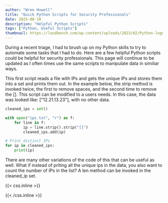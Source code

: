 ```yaml
---
author: "Wren Howell"
title: "Quick Python Scripts for Security Professionals"
date: 2025-08-10
description: "Helpful Python Scripts"
tags: ["Python, Useful Scripts"]
thumbnail: https://loudbench.com/wp-content/uploads/2023/02/Python-logo-1024x576.png
---
```


During a recent triage, I had to brush up on my Python skills to try to automate some tasks that I had to do. Here are a few helpful Python scripts could be helpful for security professionals. This page will continue to be updated as I often times use the same scripts to manipulate data in similiar ways.

This first script reads a file with IPs and gets the unique IPs and stores them into a set and prints them out. In the example below, the strip method is invoked twice, the first to remove spaces, and the second time to remove the []. This script can be modified to a users needs. In this case, the data was looked like: ["12.21.13.23"], with no other data. 

```python
cleaned_ips = set()

with open("ips.txt", "r") as f:
    for line in f:
        ip = line.strip().strip("[]")  
        cleaned_ips.add(ip)

# Print distinct IPs
for ip in cleaned_ips:
    print(ip)
``` 

There are many other variations of the code of this that can be useful as well. What if instead of priting all the unique ips in the data, you also want to count the number of IPs in the list? A len method can be invoked in the cleaned_ip set. 

{{< css.inline >}}

<style>
.emojify {
	font-family: Apple Color Emoji, Segoe UI Emoji, NotoColorEmoji, Segoe UI Symbol, Android Emoji, EmojiSymbols;
	font-size: 2rem;
	vertical-align: middle;
}
@media screen and (max-width:650px) {
  .nowrap {
    display: block;
    margin: 25px 0;
  }
}
</style>

{{< /css.inline >}}
